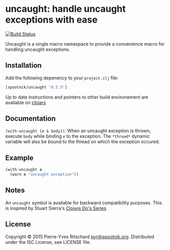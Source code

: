 uncaught: handle uncaught exceptions with ease
==============================================

[![Build Status](https://secure.travis-ci.org/pyr/uncaught.png)](http://travis-ci.org/pyr/uncaught)

Uncaught is a single macro namespace to provide
a convenience macro for handling uncaught exceptions.

## Installation

Add the following depenency to your `project.clj` file:

```clojure
[spootnik/uncaught "0.5.5"]
```

Up to date instructions and pointers to other build environement are
available on [clojars](https://clojars.org/spootnik/uncaught)

## Documentation

`(with-uncaught [e & body])`: When an uncaught exception is thrown,
execute `body` while binding `e` to the exception.  The `*thread*`
dynamic variable will also be bound to the thread on which the
exception occured.

## Example

```clojure
(with-uncaught e
  (warn e "uncaught exception"))
```

## Notes

An `uncaught` symbol is available for backward compatibility purposes.
This is inspired by Stuart Sierra's [Clojure Do's Series](http://stuartsierra.com/2015/05/27/clojure-uncaught-exceptions)

## License

Copyright © 2015 Pierre-Yves Ritschard <pyr@spootnik.org>.
Distributed under the ISC License, see LICENSE file.
